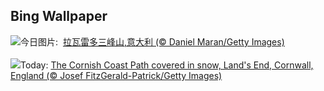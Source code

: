 ## Bing Wallpaper
![](https://www.bing.com/th?id=OHR.DolomitesSky_ZH-CN9299967785_UHD.jpg&w=1000)今日图片: &nbsp;[拉瓦雷多三峰山,意大利 (© Daniel Maran/Getty Images)](https://www.bing.com/th?id=OHR.DolomitesSky_ZH-CN9299967785_UHD.jpg)
<br><br/>
![](https://www.bing.com/th?id=OHR.CornwallSnow_EN-US8476437458_UHD.jpg&w=1000)Today: [The Cornish Coast Path covered in snow, Land's End, Cornwall, England (© Josef FitzGerald-Patrick/Getty Images)](https://www.bing.com/th?id=OHR.CornwallSnow_EN-US8476437458_UHD.jpg)
<br><br/>
